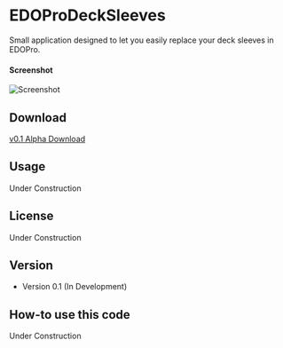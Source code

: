 # EDOProDeckSleeves
Small application designed to let you easily replace your deck sleeves in EDOPro.

#### Screenshot
![Screenshot](https://i.imgur.com/mLYoHBP.png?1)

## Download
[v0.1 Alpha Download](https://github.com/nixuno/EDOProDeckSleeves/releases/download/v0.1-alpha/EDOProSleeves.zip)

## Usage
Under Construction

## License 
Under Construction

## Version 
* Version 0.1 (In Development)

## How-to use this code
Under Construction
